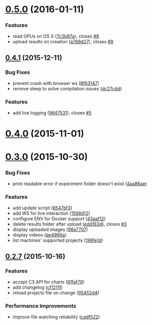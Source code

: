 <a name="0.5.0"></a>
# [0.5.0](https://github.com/Kaixhin/FGMachine/compare/0.5.0...v0.5.0) (2016-01-11)


### Features

* read GPUs on OS X ([7c3b87a](https://github.com/Kaixhin/FGMachine/commit/7c3b87a)), closes [#6](https://github.com/Kaixhin/FGMachine/issues/6)
* upload results on creation ([a788d27](https://github.com/Kaixhin/FGMachine/commit/a788d27)), closes [#8](https://github.com/Kaixhin/FGMachine/issues/8)



<a name="0.4.1"></a>
## [0.4.1](https://github.com/Kaixhin/FGMachine/compare/0.4.1...v0.4.1) (2015-12-11)


### Bug Fixes

* prevent crash with browser ws ([8f63147](https://github.com/Kaixhin/FGMachine/commit/8f63147))
* remove sleep to solve compilation issues ([dc27cdd](https://github.com/Kaixhin/FGMachine/commit/dc27cdd))

### Features

* add live logging ([9647531](https://github.com/Kaixhin/FGMachine/commit/9647531)), closes [#5](https://github.com/Kaixhin/FGMachine/issues/5)



<a name="0.4.0"></a>
# [0.4.0](https://github.com/Kaixhin/FGMachine/compare/0.4.0...v0.4.0) (2015-11-01)




<a name="0.3.0"></a>
# [0.3.0](https://github.com/Kaixhin/FGMachine/compare/0.3.0...v0.3.0) (2015-10-30)


### Bug Fixes

* print readable error if experiment folder doesn't exist ([4aa86ae](https://github.com/Kaixhin/FGMachine/commit/4aa86ae))

### Features

* add update script ([8547bf3](https://github.com/Kaixhin/FGMachine/commit/8547bf3))
* add WS for live interaction ([1568d12](https://github.com/Kaixhin/FGMachine/commit/1568d12))
* configure ENV for Docker support ([43aaf12](https://github.com/Kaixhin/FGMachine/commit/43aaf12))
* delete results folder after upload ([edd163d](https://github.com/Kaixhin/FGMachine/commit/edd163d)), closes [#3](https://github.com/Kaixhin/FGMachine/issues/3)
* display uploaded images ([98a7707](https://github.com/Kaixhin/FGMachine/commit/98a7707))
* display videos ([de4966a](https://github.com/Kaixhin/FGMachine/commit/de4966a))
* list machines' supported projects ([198fe1d](https://github.com/Kaixhin/FGMachine/commit/198fe1d))



<a name="0.2.7"></a>
## [0.2.7](https://github.com/Kaixhin/FGMachine/compare/0.2.7...v0.2.7) (2015-10-16)


### Features

* accept C3 API for charts ([61faf79](https://github.com/Kaixhin/FGMachine/commit/61faf79))
* add changelog ([cf1211f](https://github.com/Kaixhin/FGMachine/commit/cf1211f))
* reload projects file on change ([95452d4](https://github.com/Kaixhin/FGMachine/commit/95452d4))

### Performance Improvements

* improve file watching reliability ([cadf522](https://github.com/Kaixhin/FGMachine/commit/cadf522))



